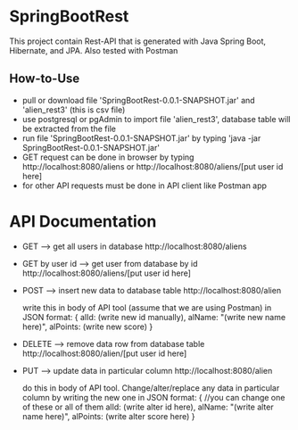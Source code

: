 # SpringBootRest
This project contain Rest-API that is generated with Java Spring Boot, Hibernate, and JPA. Also tested with Postman

## How-to-Use
- pull or download file 'SpringBootRest-0.0.1-SNAPSHOT.jar' and 'alien_rest3' (this is csv file)
- use postgresql or pgAdmin to import file 'alien_rest3', database table will be extracted from the file
- run file 'SpringBootRest-0.0.1-SNAPSHOT.jar' by typing 'java -jar SpringBootRest-0.0.1-SNAPSHOT.jar'
- GET request can be done in browser by typing http://localhost:8080/aliens or http://localhost:8080/aliens/[put user id here]
- for other API requests must be done in API client like Postman app


# API Documentation
- GET --> get all users in database
    http://localhost:8080/aliens

- GET by user id --> get user from database by id
    http://localhost:8080/aliens/[put user id here]

- POST --> insert new data to database table
    http://localhost:8080/alien

    write this in body of API tool (assume that we are using Postman) in JSON format:
    {
        alId: (write new id manually),
        alName: "(write new name here)",
        alPoints: (write new score)
    }

- DELETE --> remove data row from database table
    http://localhost:8080/alien/[put user id here]

- PUT --> update data in particular column
    http://localhost:8080/alien

    do this in body of API tool. Change/alter/replace any data in particular column by writing the new one in JSON format:
    { //you can change one of these or all of them
        alId: (write alter id here),
        alName: "(write alter name here)",
        alPoints: (write alter score here)
    }